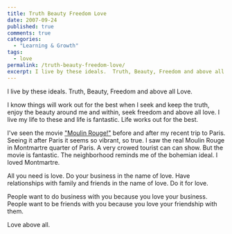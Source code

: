 ```yaml
---
title: Truth Beauty Freedom Love
date: 2007-09-24
published: true
comments: true
categories:
  - "Learning & Growth"
tags:
  - love
permalink: /truth-beauty-freedom-love/
excerpt: I live by these ideals.  Truth, Beauty, Freedom and above all Love.
---
```

I live by these ideals.  Truth, Beauty, Freedom and above all Love.

I know things will work out for the best when I seek and keep the truth, enjoy the beauty around me and within, seek freedom and above all love.  I live my life to these and life is fantastic.  Life works out for the best.

I've seen the movie <a href="http://en.wikipedia.org/wiki/Moulin_Rouge!" rel="nofollow">"Moulin Rouge!"</a> before and after my recent trip to Paris.  Seeing it after Paris it seems so vibrant, so true.  I saw the real Moulin Rouge in Montmartre quarter of Paris.  A very crowed tourist can can show.  But the movie is fantastic.  The neighborhood reminds me of the bohemian ideal.  I loved Montmartre.

All you need is love.  Do your business in the name of love.  Have relationships with family and friends in the name of love.  Do it for love.

People want to do business with you because you love your business.  People want to be friends with you because you love your friendship with them.

Love above all.